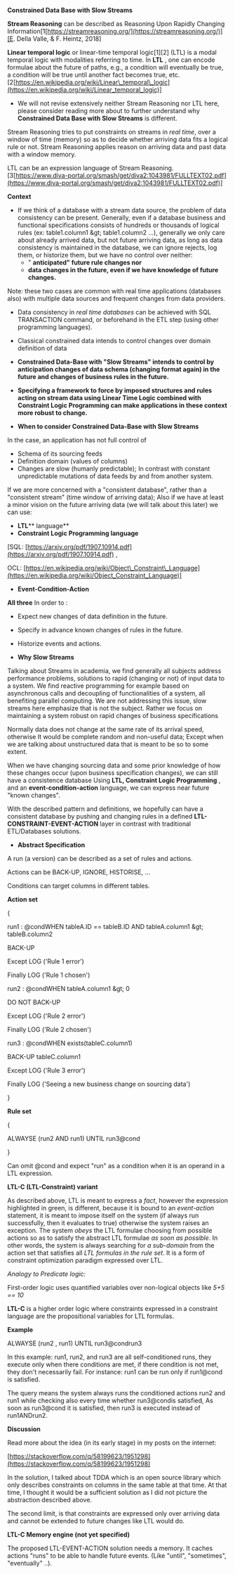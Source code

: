 **Constrained Data Base with Slow Streams**

**Stream Reasoning** can be described as Reasoning Upon Rapidly Changing Information[1[https://streamreasoning.org/](https://streamreasoning.org/)][E. Della Valle, &amp; F. Heintz, 2018]

**Linear temporal logic** or linear-time temporal logic[1][2] (LTL) is a modal temporal logic with modalities referring to time. In **LTL** , one can encode formulae about the future of paths, e.g., a condition will eventually be true, a condition will be true until another fact becomes true, etc. [2[https://en.wikipedia.org/wiki/Linear\_temporal\_logic](https://en.wikipedia.org/wiki/Linear_temporal_logic)]

- We will not revise extensively neither Stream Reasoning nor LTL here, please consider reading more about to further understand why **Constrained Data Base with Slow Streams** is different.

Stream Reasoning tries to put constraints on streams in _real time_, over a window of time (memory) so as to decide whether arriving data fits a logical rule or not. Stream Reasoning applies reason on arriving data and past data with a window memory.

LTL can be an expression language of Stream Reasoning. [3[https://www.diva-portal.org/smash/get/diva2:1043981/FULLTEXT02.pdf](https://www.diva-portal.org/smash/get/diva2:1043981/FULLTEXT02.pdf)]

**Context**

- If we think of a database with a stream data source, the problem of data consistency can be present. Generally, even if a database business and functional specifications consists of hundreds or thousands of logical rules (ex: table1.column1 \&gt; table1.column2 …), generally we only care about already arrived data, but not future arriving data, as long as data consistency is maintained in the database, we can ignore rejects, log them, or historize them, but we have no control over neither:
  - &quot; **anticipated&quot; future rule changes nor**
  - **data changes in the future, even if we have knowledge of future changes.**

Note: these two cases are common with real time applications (databases also) with multiple data sources and frequent changes from data providers.

- Data consistency in _real time databases_ can be achieved with SQL TRANSACTION command, or beforehand in the ETL step (using other programming languages).
- Classical constrained data intends to control changes over domain definition of data
- **Constrained Data-Base with &quot;Slow Streams&quot; intends to control by anticipation changes of data schema (changing format again) in the future and changes of business rules in the future.**
- **Specifying a framework to force by imposed structures and rules acting on stream data using Linear Time Logic combined with Constraint Logic Programming can make applications in these context more robust to change.**

- **When to consider Constrained Data-Base with Slow Streams**

In the case, an application has not full control of

- Schema of its sourcing feeds
- Definition domain (values of columns)
- Changes are slow (humanly predictable); In contrast with constant unpredictable mutations of data feeds by and from another system.

If we are more concerned with a &quot;consistent database&quot;, rather than a &quot;consistent stream&quot; (time window of arriving data); Also if we have at least a minor vision on the future arriving data (we will talk about this later) we can use:

- **LTL**** language**
- **Constraint Logic Programming language**

[SQL: [https://arxiv.org/pdf/1907.10914.pdf](https://arxiv.org/pdf/1907.10914.pdf) ,

OCL: [https://en.wikipedia.org/wiki/Object\_Constraint\_Language](https://en.wikipedia.org/wiki/Object_Constraint_Language)]

- **Event-Condition-Action**

**All three** In order to :

- Expect new changes of data definition in the future.
- Specify in advance known changes of rules in the future.
- Historize events and actions.

- **Why Slow Streams**

Talking about Streams in academia, we find generally all subjects address performance problems, solutions to rapid (changing or not) of input data to a system. We find reactive programming for example based on asynchronous calls and decoupling of functionalities of a system, all benefiting parallel computing. We are not addressing this issue, slow streams here emphasize that is not the subject. Rather we focus on maintaining a system robust on rapid changes of business specifications

Normally data does not change at the same rate of its arrival speed, otherwise It would be complete random and non-useful data; Except when we are talking about unstructured data that is meant to be so to some extent.

When we have changing sourcing data and some prior knowledge of how these changes occur (upon business specification changes), we can still have a consistence database Using **LTL, Constraint Logic Programming** , and an **event-condition-action** language, we can express near future &quot;known changes&quot;.

With the described pattern and definitions, we hopefully can have a consistent database by pushing and changing rules in a defined **LTL-CONSTRAINT-EVENT-ACTION** layer in contrast with traditional ETL/Databases solutions.

- **Abstract Specification**

A run (a version) can be described as a set of rules and actions.

Actions can be BACK-UP, IGNORE, HISTORISE, …

Conditions can target columns in different tables.

**Action set**

{

run1 : @condWHEN tableA.ID == tableB.ID AND tableA.column1 \&gt; tableB.column2

BACK-UP

Except LOG (&#39;Rule 1 error&#39;)

Finally LOG (&#39;Rule 1 chosen&#39;)

run2 : @condWHEN tableA.column1 \&gt; 0

DO NOT BACK-UP

Except LOG (&#39;Rule 2 error&#39;)

Finally LOG (&#39;Rule 2 chosen&#39;)

run3 : @condWHEN exists(tableC.column1)

BACK-UP tableC.column1

Except LOG (&#39;Rule 3 error&#39;)

Finally LOG (&#39;Seeing a new business change on sourcing data&#39;)

}

**Rule set**

{

ALWAYSE (run2 AND run1) UNTIL run3@cond

}

Can omit @cond and expect &quot;run&quot; as a condition when it is an operand in a LTL expression.

**LTL-C (LTL-Constraint) variant**

As described above, LTL is meant to express a _fact_, however the expression highlighted in green, is different, because it is bound to an _event-action_ statement, it is meant to impose itself on the system (if always run successfully, then it evaluates to true) otherwise the system raises an exception. The system _obeys_ the LTL formulae choosing from possible actions so as to satisfy the abstract LTL formulae _as soon as possible_. In other words, the system is always searching for _a sub-domain_ from the action set that satisfies all _LTL formulas in the rule set_. It is a form of constraint optimization paradigm expressed over LTL.

_Analogy to Predicate logic:_

First-order logic uses quantified variables over non-logical objects like _5+5 == 10_

**LTL-C** is a higher order logic where constraints expressed in a constraint language are the propositional variables for LTL formulas.

**Example**

ALWAYSE (run2 , run1) UNTIL run3@condrun3

In this example: run1, run2, and run3 are all self-conditioned runs, they execute only when there conditions are met, if there condition is not met, they don&#39;t necessarily fail. For instance: run1 can be run only if run1@cond is satisfied.

The query means the system always runs the conditioned actions run2 and run1 while checking also every time whether run3@condis satisfied, As soon as run3@cond it is satisfied, then run3 is executed instead of run1ANDrun2.

**Discussion**

Read more about the idea (in its early stage) in my posts on the internet:

[https://stackoverflow.com/q/58199623/1951298](https://stackoverflow.com/q/58199623/1951298)

In the solution, I talked about TDDA which is an open source library which only describes constraints on columns in the same table at that time. At that time, I thought it would be a sufficient solution as I did not picture the abstraction described above.

The second limit, is that constraints are expressed only over arriving data and cannot be extended to future changes like LTL would do.

**LTL-C Memory engine (not yet specified)**

The proposed LTL-EVENT-ACTION solution needs a memory. It caches actions &quot;runs&quot; to be able to handle future events. (Like &quot;until&quot;, &quot;sometimes&quot;, &quot;eventually&quot; ..).
